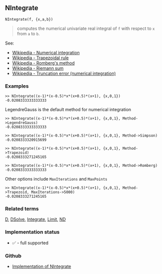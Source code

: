 ## NIntegrate
```
NIntegrate(f, {x,a,b})
```
> computes the numerical univariate real integral of `f` with respect to `x` from `a` to `b`.


See: 
* [Wikipedia - Numerical integration](https://en.wikipedia.org/wiki/Numerical_integration)
* [Wikipedia - Trapezoidal rule](https://en.wikipedia.org/wiki/Trapezoidal_rule)
* [Wikipedia - Romberg's method](https://en.wikipedia.org/wiki/Romberg%27s_method)
* [Wikipedia - Riemann sum](https://en.wikipedia.org/wiki/Riemann_sum)
* [Wikipedia - Truncation error (numerical integration)](https://en.wikipedia.org/wiki/Truncation_error_(numerical_integration))

### Examples
```   
>> NIntegrate((x-1)*(x-0.5)*x*(x+0.5)*(x+1), {x,0,1})
-0.0208333333333333
```

LegendreGauss is the default method for numerical integration

```
>> NIntegrate((x-1)*(x-0.5)*x*(x+0.5)*(x+1), {x,0,1}, Method->LegendreGauss)
-0.0208333333333333

>> NIntegrate((x-1)*(x-0.5)*x*(x+0.5)*(x+1), {x,0,1}, Method->Simpson)
-0.0208333320915699

>> NIntegrate((x-1)*(x-0.5)*x*(x+0.5)*(x+1), {x,0,1}, Method->Trapezoid)
-0.0208333271245165

>> NIntegrate((x-1)*(x-0.5)*x*(x+0.5)*(x+1), {x,0,1}, Method->Romberg)
-0.0208333333333333
```

Other options include `MaxIterations` and `MaxPoints`

```
>> NIntegrate((x-1)*(x-0.5)*x*(x+0.5)*(x+1), {x,0,1}, Method->Trapezoid, MaxIterations->5000)
-0.0208333271245165
```

### Related terms 
[D](D.md), [DSolve](DSolve.md), [Integrate](Integrate.md), [Limit](Limit.md), [ND](ND.md)

		






### Implementation status

* &#x2705; - full supported

### Github

* [Implementation of NIntegrate](https://github.com/axkr/symja_android_library/blob/master/symja_android_library/matheclipse-core/src/main/java/org/matheclipse/core/reflection/system/NIntegrate.java#L79) 
